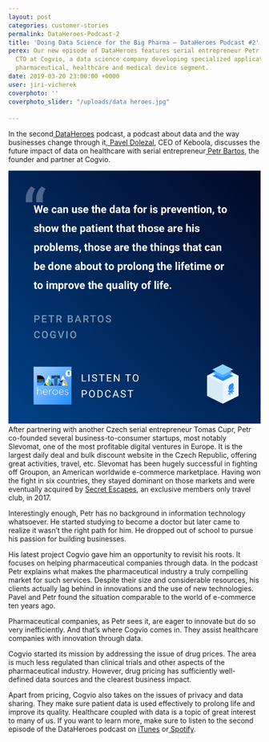 ```yaml
---
layout: post
categories: customer-stories
permalink: DataHeroes-Podcast-2
title: 'Doing Data Science for the Big Pharma – DataHeroes Podcast #2'
perex: Our new episode of DataHeroes features serial entrepreneur Petr Bartos. He’s
  CTO at Cogvio, a data science company developing specialized applications for the
  pharmaceutical, healthcare and medical device segment.
date: 2019-03-20 23:00:00 +0000
user: jiri-vicherek
coverphoto: ''
coverphoto_slider: "/uploads/data heroes.jpg"

---
```

In the second[ DataHeroes](https://blog.keboola.com/keboola-has-just-launched-its-podcast) podcast, a podcast about data and the way businesses change through it,[ Pavel Dolezal](https://www.linkedin.com/in/paveld/), CEO of Keboola, discusses the future impact of data on healthcare with serial entrepreneur[ Petr Bartos](https://www.linkedin.com/in/petr-barto%C5%A1-774a6957/), the founder and partner at Cogvio.

![](/uploads/podcast_qoute_bartos1.png)After partnering with another Czech serial entrepreneur Tomas Cupr, Petr co-founded several business-to-consumer startups, most notably Slevomat, one of the most profitable digital ventures in Europe. It is the largest daily deal and bulk discount website in the Czech Republic, offering great activities, travel, etc. Slevomat has been hugely successful in fighting off Groupon, an American worldwide e-commerce marketplace. Having won the fight in six countries, they stayed dominant on those markets and were eventually acquired by [Secret Escapes](https://www.secretescapes.com/), an exclusive members only travel club, in 2017.

Interestingly enough, Petr has no background in information technology whatsoever. He started studying to become a doctor but later came to realize it wasn’t the right path for him. He dropped out of school to pursue his passion for building businesses.

His latest project Cogvio gave him an opportunity to revisit his roots. It focuses on helping pharmaceutical companies through data. In the podcast Petr explains what makes the pharmaceutical industry a truly compelling market for such services. Despite their size and considerable resources, his clients actually lag behind in innovations and the use of new technologies. Pavel and Petr found the situation comparable to the world of e-commerce ten years ago.

Pharmaceutical companies, as Petr sees it, are eager to innovate but do so very inefficiently. And that’s where Cogvio comes in. They assist healthcare companies with innovation through data.

Cogvio started its mission by addressing the issue of drug prices. The area is much less regulated than clinical trials and other aspects of the pharmaceutical industry. However, drug pricing has sufficiently well-defined data sources and the clearest business impact.

Apart from pricing, Cogvio also takes on the issues of privacy and data sharing. They make sure patient data is used effectively to prolong life and improve its quality. Healthcare coupled with data is a topic of great interest to many of us. If you want to learn more, make sure to listen to the second episode of the DataHeroes podcast on [iTunes](https://itunes.apple.com/cz/podcast/dataheroes/id1442313148?mt=2#) or[ Spotify](https://open.spotify.com/episode/5eXGWpm4OPECZZF496z4Ej).